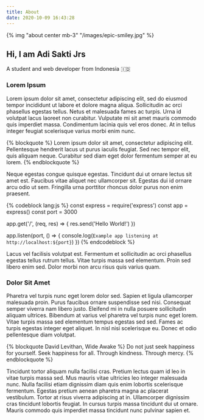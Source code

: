 ```yaml
---
title: About
date: 2020-10-09 16:43:28
---
```



{% img "about center mb-3" "/images/epic-smiley.jpg" %}

## Hi, I am Adi Sakti Jrs
A student and web developer from Indonesia 🇮🇩

### Lorem Ipsum
Lorem ipsum dolor sit amet, consectetur adipiscing elit, sed do eiusmod tempor incididunt ut labore et dolore magna aliqua. Sollicitudin ac orci phasellus egestas tellus. Netus et malesuada fames ac turpis. Urna id volutpat lacus laoreet non curabitur. Vulputate mi sit amet mauris commodo quis imperdiet massa. Condimentum lacinia quis vel eros donec. At in tellus integer feugiat scelerisque varius morbi enim nunc.

{% blockquote %}
Lorem ipsum dolor sit amet, consectetur adipiscing elit. Pellentesque hendrerit lacus ut purus iaculis feugiat. Sed nec tempor elit, quis aliquam neque. Curabitur sed diam eget dolor fermentum semper at eu lorem.
{% endblockquote %}

Neque egestas congue quisque egestas. Tincidunt dui ut ornare lectus sit amet est. Faucibus vitae aliquet nec ullamcorper sit. Egestas dui id ornare arcu odio ut sem. Fringilla urna porttitor rhoncus dolor purus non enim praesent.

{% codeblock lang:js %}
const express = require('express')
const app = express()
const port = 3000

app.get('/', (req, res) => {
  res.send('Hello World!')
})

app.listen(port, () => {
  console.log(`Example app listening at http://localhost:${port}`)
})
{% endcodeblock %}

Lacus vel facilisis volutpat est. Fermentum et sollicitudin ac orci phasellus egestas tellus rutrum tellus. Vitae turpis massa sed elementum. Proin sed libero enim sed. Dolor morbi non arcu risus quis varius quam.

### Dolor Sit Amet
Pharetra vel turpis nunc eget lorem dolor sed. Sapien et ligula ullamcorper malesuada proin. Purus faucibus ornare suspendisse sed nisi. Consequat semper viverra nam libero justo. Eleifend mi in nulla posuere sollicitudin aliquam ultrices. Bibendum at varius vel pharetra vel turpis nunc eget lorem. Vitae turpis massa sed elementum tempus egestas sed sed. Fames ac turpis egestas integer eget aliquet. In nisl nisi scelerisque eu. Donec et odio pellentesque diam volutpat.

{% blockquote David Levithan, Wide Awake %}
Do not just seek happiness for yourself. Seek happiness for all. Through kindness. Through mercy.
{% endblockquote %}

Tincidunt tortor aliquam nulla facilisi cras. Pretium lectus quam id leo in vitae turpis massa sed. Mus mauris vitae ultricies leo integer malesuada nunc. Nulla facilisi etiam dignissim diam quis enim lobortis scelerisque fermentum. Egestas pretium aenean pharetra magna ac placerat vestibulum. Tortor at risus viverra adipiscing at in. Ullamcorper dignissim cras tincidunt lobortis feugiat. In cursus turpis massa tincidunt dui ut ornare. Mauris commodo quis imperdiet massa tincidunt nunc pulvinar sapien et.

